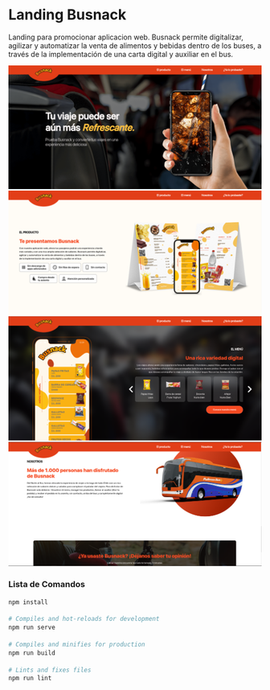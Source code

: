 # Landing Busnack

Landing para promocionar aplicacion web. Busnack permite digitalizar, agilizar y automatizar la venta de alimentos y bebidas dentro de los buses, a través de la implementación de una carta digital y auxiliar en el bus.

![Screenshot](1.png)
![Screenshot](2.png)
![Screenshot](3.png)
![Screenshot](4.png)

### Lista de Comandos

```sh
npm install

# Compiles and hot-reloads for development
npm run serve

# Compiles and minifies for production
npm run build

# Lints and fixes files
npm run lint
```
